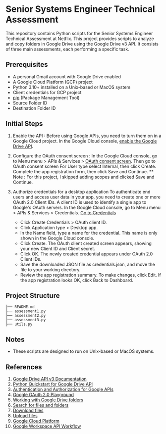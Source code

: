 # Senior Systems Engineer Technical Assessment

This repository contains Python scripts for the Senior Systems Engineer Technical Assessment at Netflix. This project provides scripts to analyze and copy folders in Google Drive using the Google Drive v3 API. It consists of three main assessments, each performing a specific task.

## Prerequisites

- A personal Gmail account with Google Drive enabled
- A Google Cloud Platform (GCP) project
- Python 3.10+ installed on a Unix-based or MacOS system
- Client credentials for GCP project
- [pip](https://pypi.python.org/pypi/pip) (Package Management Tool)
- Source Folder ID
- Destination Folder ID

## Initial Steps
1) Enable the API : Before using Google APIs, you need to turn them on in a Google Cloud project. In the Google Cloud console, [enable the Google Drive API](https://console.cloud.google.com/flows/enableapi?apiid=drive.googleapis.com).
2) Configure the OAuth consent screen : In the Google Cloud console, go to Menu menu > APIs & Services > [OAuth consent screen](https://console.cloud.google.com/apis/credentials/consent). Then go to OAuth consent screen
   For User type select Internal, then click Create.
   Complete the app registration form, then click Save and Continue.
   ** Note : For this project, I skipped adding scopes and clicked Save and Continue.
3) Authorize credentials for a desktop application
   To authenticate end users and access user data in your app, you need to create one or more OAuth 2.0 Client IDs. A client ID is used to identify a single app to Google's OAuth servers.
   In the Google Cloud console, go to Menu menu > APIs & Services > Credentials.
   [Go to Credentials](https://console.cloud.google.com/apis/credentials)

   - Click Create Credentials > OAuth client ID.
   - Click Application type > Desktop app.
   - In the Name field, type a name for the credential. This name is only shown in the Google Cloud console.
   - Click Create. The OAuth client created screen appears, showing your new Client ID and Client secret.
   - Click OK. The newly created credential appears under OAuth 2.0 Client IDs.
   - Save the downloaded JSON file as credentials.json, and move the file to your working directory.
   - Review the app registration summary. To make changes, click Edit. If the app registration looks OK, click Back to Dashboard.

## Project Structure

```
├── README.md
├── assessment1.py
├── assessment2.py
├── assessment3.py
├── utils.py
```

## Notes

- These scripts are designed to run on Unix-based or MacOS systems.

## References

1. [Google Drive API v3 Documentation](https://developers.google.com/drive/api/v3/about-sdk)
2. [Python Quickstart for Google Drive API](https://developers.google.com/drive/api/quickstart/python)
3. [Authentication and Authorization for Google APIs](https://developers.google.com/identity/protocols/oauth2)
4. [Google OAuth 2.0 Playground](https://developers.google.com/oauthplayground/)
5. [Working with Google Drive folders](https://developers.google.com/drive/api/v3/folder)
6. [Search for files and folders](https://developers.google.com/drive/api/v3/search-files)
7. [Download files](https://developers.google.com/drive/api/v3/manage-downloads)
8. [Upload files](https://developers.google.com/drive/api/v3/manage-uploads)
9. [Google Cloud Platform](https://cloud.google.com/)
10. [Google Workspace API Workflow](https://developers.google.com/workspace/guides/auth-overview)


